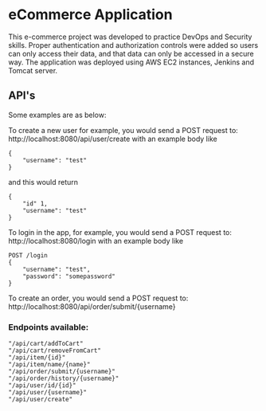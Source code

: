 # eCommerce Application

This e-commerce project was developed to practice DevOps and Security skills. Proper authentication and authorization controls were added so users can only access their data, and that data can only be accessed in a secure way. The application was deployed using AWS EC2 instances, Jenkins and Tomcat server.

## API's

Some examples are as below:

To create a new user for example, you would send a POST request to:
http://localhost:8080/api/user/create with an example body like 

```
{
    "username": "test"
}
```


and this would return
```
{
    "id" 1,
    "username": "test"
}
```

To login in the app, for example, you would send a POST request to:
http://localhost:8080/login with an example body like 
```
POST /login 
{
    "username": "test",
    "password": "somepassword"
}
```

To create an order, you would send a POST request to:
http://localhost:8080/api/order/submit/{username} 



### Endpoints available:

```
"/api/cart/addToCart"
"/api/cart/removeFromCart"
"/api/item/{id}"
"/api/item/name/{name}"
"/api/order/submit/{username}"
"/api/order/history/{username}"
"/api/user/id/{id}"
"/api/user/{username}"
"/api/user/create"
```



